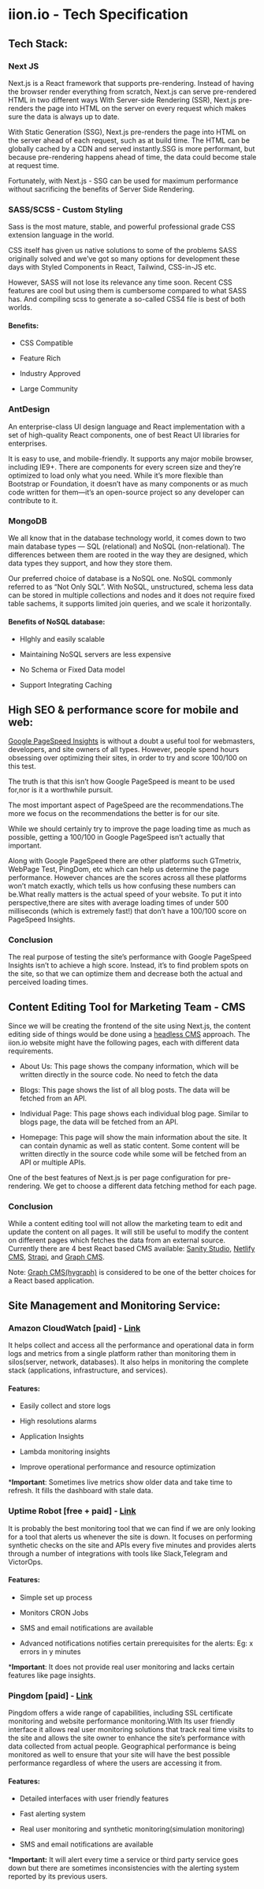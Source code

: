 # iion.io - Tech Specification

## Tech Stack:
###  Next JS
Next.js is a React framework that supports pre-rendering. Instead of having the browser render everything from scratch, Next.js can serve pre-rendered HTML in two different ways
With Server-side Rendering (SSR), Next.js pre-renders the page into HTML on the server on every request which makes sure the data is always up to date.

With Static Generation (SSG), Next.js pre-renders the page into HTML on the server ahead of each request, such as at build time. The HTML can be globally cached by a CDN and served instantly.SSG is more performant, but because pre-rendering happens ahead of time, the data could become stale at request time.

Fortunately, with Next.js - SSG can be used for maximum performance without sacrificing the benefits of Server Side Rendering.


### SASS/SCSS - Custom Styling

Sass is the most mature, stable, and powerful professional grade CSS extension language in the world.

CSS itself has given us native solutions to some of the problems SASS originally solved and we’ve got so many options for development these days with Styled Components in React, Tailwind, CSS-in-JS etc.

However, SASS will not lose its relevance any time soon. Recent CSS features are cool but using them is cumbersome compared to what SASS has. And compiling scss to generate a so-called CSS4 file is best of both worlds.

####  Benefits:

-   CSS Compatible
    
-   Feature Rich
    
-   Industry Approved
    
-   Large Community

###  AntDesign
An enterprise-class UI design language and React implementation with a set of high-quality React components, one of best React UI libraries for enterprises.

It is easy to use, and mobile-friendly. It supports any major mobile browser, including IE9+. There are components for every screen size and they’re optimized to load only what you need. While it’s more flexible than Bootstrap or Foundation, it doesn’t have as many components or as much code written for them—it’s an open-source project so any developer can contribute to it.

### MongoDB
We all know that in the database technology world, it comes down to two main database types — SQL (relational) and NoSQL (non-relational). The differences between them are rooted in the way they are designed, which data types they support, and how they store them.

Our preferred choice of database is a NoSQL one. NoSQL commonly referred to as “Not Only SQL”. With NoSQL, unstructured, schema less data can be stored in multiple collections and nodes and it does not require fixed table sachems, it supports limited join queries, and we scale it horizontally.

#### Benefits of NoSQL database:

-   HIghly and easily scalable
    
-   Maintaining NoSQL servers are less expensive
    
-   No Schema or Fixed Data model
    
-   Support Integrating Caching

## High SEO & performance score for mobile and web:
[Google PageSpeed Insights](https://developers.google.com/speed/pagespeed/insights/) is without a doubt a useful tool for webmasters, developers, and site owners of all types. However, people spend hours obsessing over optimizing their sites, in order to try and score 100/100 on this test.

The truth is that this isn’t how Google PageSpeed is meant to be used for,nor is it a worthwhile pursuit.

The most important aspect of PageSpeed are the recommendations.The more we focus on the recommendations the better is for our site.

While we should certainly try to improve the page loading time as much as possible, getting a 100/100 in Google PageSpeed isn’t actually that important.

Along with Google PageSpeed there are other platforms such GTmetrix, WebPage Test, PingDom, etc which can help us determine the page performance. However chances are the scores across all these platforms won’t match exactly, which tells us how confusing these numbers can be.What really matters is the actual speed of your website. To put it into perspective,there are sites with average loading times of under 500 milliseconds (which is extremely fast!) that don’t have a 100/100 score on PageSpeed Insights.

### Conclusion
The real purpose of testing the site’s performance with Google PageSpeed Insights isn’t to achieve a high score. Instead, it’s to find problem spots on the site, so that we can optimize them and decrease both the actual and perceived loading times.

## Content Editing Tool for Marketing Team - CMS

Since we will be creating the frontend of the site using Next.js, the content editing side of things would be done using a [headless CMS](https://www.enginess.io/insights/pros-cons-headless-cms) approach.
The iion.io website might have the following pages, each with different data requirements.

-   About Us: This page shows the company information, which will be written directly in the source code. No need to fetch the data
    
-   Blogs: This page shows the list of all blog posts. The data will be fetched from an API.
    
-   Individual Page: This page shows each individual blog page. Similar to blogs page, the data will be fetched from an API.
    
-   Homepage: This page will show the main information about the site. It can contain dynamic as well as static content. Some content will be written directly in the source code while some will be fetched from an API or multiple APIs.
    
One of the best features of Next.js is per page configuration for pre-rendering. We get to choose a different data fetching method for each page.

### Conclusion

While a content editing tool will not allow the marketing team to edit and update the content on all pages. It will still be useful to modify the content on different pages which fetches the data from an external source. Currently there are 4 best React based CMS available: [Sanity Studio](https://www.sanity.io/studio), [Netlify CMS](https://www.netlifycms.org/), [Strapi](https://strapi.io/), and [Graph CMS](https://hygraph.com/nextjs-cms).

  
Note: [Graph CMS(hygraph)](https://hygraph.com/nextjs-cms) is considered to be one of the better choices for a React based application.

## Site Management and Monitoring Service:
### Amazon CloudWatch [paid] - [Link](https://aws.amazon.com/cloudwatch/)
It helps collect and access all the performance and operational data in form logs and metrics from a single platform rather than monitoring them in silos(server, network, databases). It also helps in monitoring the complete stack (applications, infrastructure, and services).
####  Features:

-   Easily collect and store logs
    
-   High resolutions alarms
    
-   Application Insights
    
-   Lambda monitoring insights
    
-   Improve operational performance and resource optimization
    
***Important**: Sometimes live metrics show older data and take time to refresh. It fills the dashboard with stale data.

### Uptime Robot [free + paid] - [Link](https://uptimerobot.com/)
It is probably the best monitoring tool that we can find if we are only looking for a tool that alerts us whenever the site is down. It focuses on performing synthetic checks on the site and APIs every five minutes and provides alerts through a number of integrations with tools like Slack,Telegram and VictorOps.

####  Features:

-   Simple set up process
    
-   Monitors CRON Jobs
    
-   SMS and email notifications are available
    
-   Advanced notifications notifies certain prerequisites for the alerts: Eg: x errors in y minutes
    

  
***Important**: It does not provide real user monitoring and lacks certain features like page insights.

### Pingdom [paid] - [Link](https://www.pingdom.com/)
Pingdom offers a wide range of capabilities, including SSL certificate monitoring and website performance monitoring.With Its user friendly interface it allows real user monitoring solutions that track real time visits to the site and allows the site owner to enhance the site’s performance with data collected from actual people.
Geographical performance is being monitored as well to ensure that your site will have the best possible performance regardless of where the users are accessing it from.

#### Features:

-   Detailed interfaces with user friendly features
    
-   Fast alerting system
    
-   Real user monitoring and synthetic monitoring(simulation monitoring)
    
-   SMS and email notifications are available
    

 ***Important:** It will alert every time a service or third party service goes down but there are sometimes inconsistencies with the alerting system reported by its previous users.
